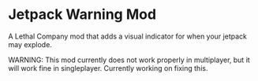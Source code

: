 # Jetpack Warning Mod

A Lethal Company mod that adds a visual indicator for when your jetpack may explode.

WARNING: This mod currently does not work properly in multiplayer, but it will work fine in singleplayer. Currently working on fixing this.